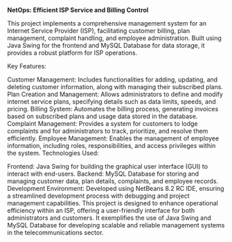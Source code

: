 **NetOps: Efficient ISP Service and Billing Control**

This project implements a comprehensive management system for an Internet Service Provider (ISP), facilitating customer billing, plan management, complaint handling, and employee administration. Built using Java Swing for the frontend and MySQL Database for data storage, it provides a robust platform for ISP operations.

Key Features:

Customer Management: Includes functionalities for adding, updating, and deleting customer information, along with managing their subscribed plans.
Plan Creation and Management: Allows administrators to define and modify internet service plans, specifying details such as data limits, speeds, and pricing.
Billing System: Automates the billing process, generating invoices based on subscribed plans and usage data stored in the database.
Complaint Management: Provides a system for customers to lodge complaints and for administrators to track, prioritize, and resolve them efficiently.
Employee Management: Enables the management of employee information, including roles, responsibilities, and access privileges within the system.
Technologies Used:

Frontend: Java Swing for building the graphical user interface (GUI) to interact with end-users.
Backend: MySQL Database for storing and managing customer data, plan details, complaints, and employee records.
Development Environment: Developed using NetBeans 8.2 RC IDE, ensuring a streamlined development process with debugging and project management capabilities.
This project is designed to enhance operational efficiency within an ISP, offering a user-friendly interface for both administrators and customers. It exemplifies the use of Java Swing and MySQL Database for developing scalable and reliable management systems in the telecommunications sector.

